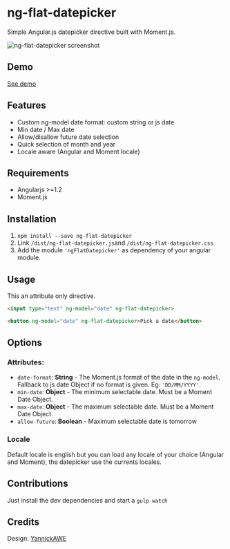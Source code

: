 ng-flat-datepicker
===

Simple Angular.js datepicker directive built with Moment.js.

![ng-flat-datepicker screenshot](http://i.imgur.com/m9Aawf2.png)

## Demo

[See demo](http://remiawe.github.io/ng-flat-datepicker/)

## Features
* Custom ng-model date format: custom string or js date
* Min date / Max date
* Allow/disallow future date selection
* Quick selection of month and year
* Locale aware (Angular and Moment locale)

## Requirements
* Angularjs >=1.2
* Moment.js

## Installation

1. `npm install --save ng-flat-datepicker`
2. Link `/dist/ng-flat-datepicker.js`and `/dist/ng-flat-datepicker.css`
3. Add the module `'ngFlatDatepicker'` as dependency of your angular module.

## Usage

This an attribute only directive.

```html
<input type="text" ng-model="date" ng-flat-datepicker>
```

```html
<button ng-model="date" ng-flat-datepicker>Pick a date</button>
```

## Options

### Attributes:

* `date-format`: **String** - The Moment.js format of the date in the `ng-model`. Fallback to js date Object if no format is given. Eg: `'DD/MM/YYYY'`.
* `min-date`: **Object** - The minimum selectable date. Must be a Moment Date Object.
* `max-date`: **Object** - The maximum selectable date. Must be a Moment Date Object.
* `allow-future`: **Boolean** - Maximum selectable date is tomorrow

### Locale
Default locale is english but you can load any locale of your choice (Angular and Moment), the datepicker use the currents locales.

## Contributions
Just install the dev dependencies and start a `gulp watch`

## Credits
Design: [YannickAWE](https://github.com/YannickAWE)
